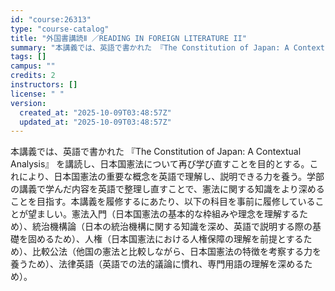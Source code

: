 ```yaml
---
id: "course:26313"
type: "course-catalog"
title: "外国書講読Ⅱ ／READING IN FOREIGN LITERATURE II"
summary: "本講義では、英語で書かれた 『The Constitution of Japan: A Contextual Analysis』 を講読し、日本国憲法について再び学び直すことを目的とする。これにより、日本国憲法の重要な概念を英語で理解し、説…"
tags: []
campus: ""
credits: 2
instructors: []
license: " "
version:
  created_at: "2025-10-09T03:48:57Z"
  updated_at: "2025-10-09T03:48:57Z"
---
```


本講義では、英語で書かれた 『The Constitution of Japan: A Contextual Analysis』 を講読し、日本国憲法について再び学び直すことを目的とする。これにより、日本国憲法の重要な概念を英語で理解し、説明できる力を養う。学部の講義で学んだ内容を英語で整理し直すことで、憲法に関する知識をより深めることを目指す。本講義を履修するにあたり、以下の科目を事前に履修していることが望ましい。憲法入門（日本国憲法の基本的な枠組みや理念を理解するため）、統治機構論（日本の統治機構に関する知識を深め、英語で説明する際の基礎を固めるため）、人権（日本国憲法における人権保障の理解を前提とするため）、比較公法（他国の憲法と比較しながら、日本国憲法の特徴を考察する力を養うため）、法律英語（英語での法的議論に慣れ、専門用語の理解を深めるため）。
